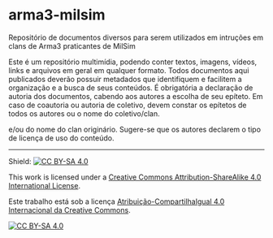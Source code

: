 # arma3-milsim
Repositório de documentos diversos para serem utilizados em intruções em clans de Arma3 praticantes de MilSim

Este é um repositório multimídia, podendo conter textos, imagens, vídeos, links e arquivos em geral em qualquer formato. Todos documentos aqui publicados deverão possuir metadados que identifiquem e facilitem a organização e a busca de seus conteúdos. É obrigatória a declaração de autoria dos documentos, cabendo aos autores a escolha de seu epíteto. Em caso de coautoria ou autoria de coletivo, devem constar os epítetos de todos os autores ou o nome do coletivo/clan.


e/ou do nome do clan originário. Sugere-se que os autores declarem o tipo de licença de uso do conteúdo.

---

Shield: [![CC BY-SA 4.0][cc-by-sa-shield]][cc-by-sa]

This work is licensed under a
[Creative Commons Attribution-ShareAlike 4.0 International License][cc-by-sa].

Este trabalho está sob a licença
[Atribuição-CompartilhaIgual 4.0 Internacional da Creative Commons][pt-br].

[![CC BY-SA 4.0][cc-by-sa-image]][cc-by-sa]

[cc-by-sa]: http://creativecommons.org/licenses/by-sa/4.0/
[cc-by-sa-image]: https://licensebuttons.net/l/by-sa/4.0/88x31.png
[cc-by-sa-shield]: https://img.shields.io/badge/License-CC%20BY--SA%204.0-lightgrey.svg
[pt-br]: https://creativecommons.org/licenses/by-sa/4.0/legalcode.pt
